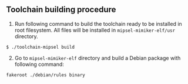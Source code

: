 Toolchain building procedure
---

1. Run following command to build the toolchain ready to be installed in root
   filesystem. All files will be installed in `mipsel-mimiker-elf/usr`
   directory.
```
$ ./toolchain-mipsel build
```
2. Go to `mipsel-mimiker-elf` directory and build a Debian package with
   following command:
```
fakeroot ./debian/rules binary
```
